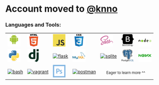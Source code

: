 <h1>Account moved to <a href="https://github.com/knno">@knno</a></h1>


<h3 align="left">Languages and Tools:</h3>

<table>
  <tr>
  <td><a title="Android" href="https://developer.android.com" target="_blank"> <img src="https://raw.githubusercontent.com/devicons/devicon/master/icons/android/android-original-wordmark.svg" alt="android" width="40" height="40"/> </a></td>
  <td><a title="HTML5" href="https://www.w3.org/html/" target="_blank"> <img src="https://raw.githubusercontent.com/devicons/devicon/master/icons/html5/html5-original-wordmark.svg" alt="html5" width="40" height="40"/> </a></td>
  <td><a title="JavaScript" href="https://developer.mozilla.org/en-US/docs/Web/JavaScript" target="_blank"> <img src="https://raw.githubusercontent.com/devicons/devicon/master/icons/javascript/javascript-original.svg" alt="javascript" width="40" height="40"/> </a></td>
  <td><a title="CSS3" href="https://www.w3schools.com/css/" target="_blank"> <img src="https://raw.githubusercontent.com/devicons/devicon/master/icons/css3/css3-original-wordmark.svg" alt="css3" width="40" height="40"/> </a></td>
  <td><a title="Sass" href="https://sass-lang.com" target="_blank"> <img src="https://raw.githubusercontent.com/devicons/devicon/master/icons/sass/sass-original.svg" alt="sass" width="40" height="40"/> </a></td>
  <td><a title="Bootstrap" href="https://getbootstrap.com" target="_blank"> <img src="https://raw.githubusercontent.com/devicons/devicon/master/icons/bootstrap/bootstrap-plain-wordmark.svg" alt="bootstrap" width="40" height="40"/> </a></td>
  <td><a title="NodeJS" href="https://nodejs.org" target="_blank"> <img src="https://raw.githubusercontent.com/devicons/devicon/master/icons/nodejs/nodejs-original-wordmark.svg" alt="nodejs" width="40" height="40"/> </a></td>
  </tr>
  <tr>
  <td><a title="Python" href="https://www.python.org" target="_blank"> <img src="https://raw.githubusercontent.com/devicons/devicon/master/icons/python/python-original.svg" alt="python" width="40" height="40"/> </a></td>
  <td><a title="Django" href="https://www.djangoproject.com/" target="_blank"> <img src="https://raw.githubusercontent.com/devicons/devicon/master/icons/django/django-plain.svg" alt="django" width="40" height="40"/> </a></td>
  <td><a title="Flask" href="https://flask.palletsprojects.com/" target="_blank"> <img src="https://www.vectorlogo.zone/logos/pocoo_flask/pocoo_flask-icon.svg" alt="flask" width="40" height="40"/> </a></td>
  <td><a title="MySQL" href="https://www.mysql.com/" target="_blank"> <img src="https://raw.githubusercontent.com/devicons/devicon/master/icons/mysql/mysql-original-wordmark.svg" alt="mysql" width="40" height="40"/> </a></td>
  <td><a title="SQLite" href="https://www.sqlite.org/" target="_blank"> <img src="https://www.vectorlogo.zone/logos/sqlite/sqlite-icon.svg" alt="sqlite" width="40" height="40"/> </a></td>
  <td><a title="PostgreSQL" href="https://www.postgresql.org" target="_blank"> <img src="https://raw.githubusercontent.com/devicons/devicon/master/icons/postgresql/postgresql-original-wordmark.svg" alt="postgresql" width="40" height="40"/> </a></td>
  <td><a title="Nginx" href="https://www.nginx.com" target="_blank"> <img src="https://raw.githubusercontent.com/devicons/devicon/master/icons/nginx/nginx-original.svg" alt="nginx" width="40" height="40"/> </a></td>
  </tr>
  <tr>
  <td><a title="Bash" href="https://www.gnu.org/software/bash/" target="_blank"> <img src="https://www.vectorlogo.zone/logos/gnu_bash/gnu_bash-icon.svg" alt="bash" width="40" height="40"/> </a></td>
  <td><a title="Vagrant" href="https://www.vagrantup.com/" target="_blank"> <img src="https://www.vectorlogo.zone/logos/vagrantup/vagrantup-icon.svg" alt="vagrant" width="40" height="40"/> </a></td>
  <td><a title="Adobe Photoshop" href="https://www.photoshop.com/en" target="_blank"> <img src="https://raw.githubusercontent.com/devicons/devicon/master/icons/photoshop/photoshop-line.svg" alt="photoshop" width="40" height="40"/> </a></td>
  <td><a title="Postman" href="https://postman.com" target="_blank"> <img src="https://www.vectorlogo.zone/logos/getpostman/getpostman-icon.svg" alt="postman" width="40" height="40"/> </a></td>
  <td colspan="3" align="center"><sub>Eager to learn more ^^</sub></td>
  </tr>
</table>

<!-- ![Kenans's github stats](https://github-readme-stats.vercel.app/api?username=kenanmasri&show_icons=true&title_color=fff&icon_color=79ff97&text_color=9f9f9f&bg_color=151515)
-->

<!--
<p><img align="center" src="https://github-readme-stats.vercel.app/api/top-langs?username=kenanmasri&show_icons=true&locale=en&layout=compact&title_color=fff&icon_color=79ff97&text_color=9f9f9f&bg_color=151515" alt="kenanmasri" /></p>
-->


<!---
- 👋 Hi, I’m @kenanmasri
- 👀 I’m interested in ...
- 🌱 I’m currently learning ...
- 💞️ I’m looking to collaborate on ...
- 📫 How to reach me ...
--->
<!---
kenanmasri/kenanmasri is a ✨ special ✨ repository because its `README.md` (this file) appears on your GitHub profile.
You can click the Preview link to take a look at your changes.
--->
